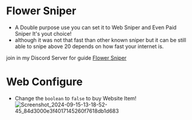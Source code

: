 # Flower Sniper
- A Double purpose use you can set it to Web Sniper and Even Paid Sniper It's yout choice!
- although it was not that fast than other known sniper but it can be still able to snipe above 20 depends on how fast your internet is.

join in my Discord Server for guide
[Flower Sniper](https://discord.gg/SjzcTEFQbu)

# Web Configure 
- Change the ``boolean`` to ``false`` to buy Website Item!
![Screenshot_2024-09-15-13-18-52-45_84d3000e3f4017145260f7618db1d683](https://github.com/user-attachments/assets/273dda5f-3d72-45ba-8441-5d3170139bdf)
